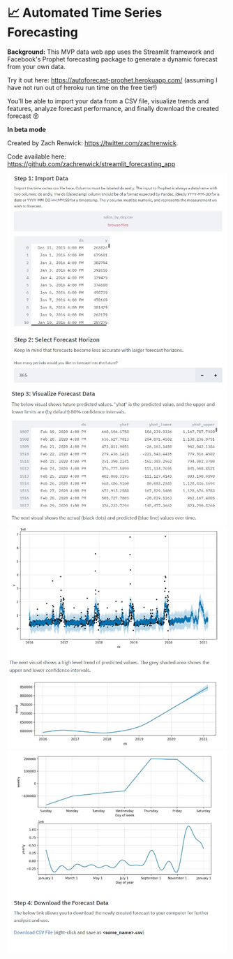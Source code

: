 # 📈 Automated Time Series Forecasting

**Background:** This MVP data web app uses the Streamlit framework and Facebook's Prophet forecasting package to generate a dynamic forecast from your own data. 

Try it out here: https://autoforecast-prophet.herokuapp.com/ (assuming I have not run out of heroku run time on the free tier!)

You'll be able to import your data from a CSV file, visualize trends and features, analyze forecast performance, and finally download the created forecast 😵

**In beta mode**

Created by Zach Renwick: https://twitter.com/zachrenwick.

Code available here: https://github.com/zachrenwick/streamlit_forecasting_app

![Screenshot1](/images/screenshot1.jpg)
![Screenshot2](/images/screenshot2.jpg)
![Screenshot3](/images/screenshot3.jpg)
![Screenshot4](/images/screenshot4.jpg)
